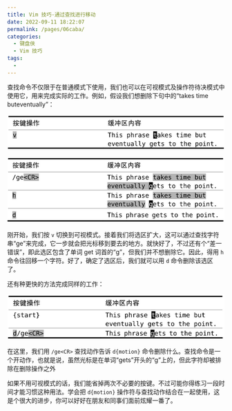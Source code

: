 ```yaml
---
title: Vim 技巧-通过查找进行移动
date: 2022-09-11 18:22:07
permalink: /pages/06caba/
categories:
  - 键盘侠
  - Vim 技巧
tags:
  -
---
```


查找命令不仅限于在普通模式下使用，我们也可以在可视模式及操作符待决模式中使用它，用来完成实际的工作。例如，假设我们想删除下句中的“takes time buteventually”：

![](../../.vuepress/public/img/vim/094.jpg)

![](../../.vuepress/public/img/vim/095.jpg)

刚开始，我们按 `v` 切换到可视模式。接着我们将选区扩大，这可以通过查找字符串“ge”来完成，它一步就会把光标移到要去的地方。就快好了，不过还有个“差一错误”，即此选区包含了单词 get 词首的“g”，但我们并不想删除它。因此，得用 `h` 命令往回移一个字符。好了，确定了选区后，我们就可以用 `d` 命令删除该选区了。

还有种更快的方法完成同样的工作：

![](../../.vuepress/public/img/vim/096.jpg)

在这里，我们用 `/ge<CR>` 查找动作告诉 `d{motion}` 命令删除什么。查找命令是一个开动作，也就是说，虽然光标是在单词“gets”开头的“g”上的，但此字符却被排除在删除操作之外

如果不用可视模式的话，我们能省掉两次不必要的按键。不过可能你得练习一段时间才能习惯这种用法。学会把 `d{motion}` 操作符与查找动作结合在一起使用，这是个很大的进步，你可以好好在朋友和同事们面前炫耀一番了。

